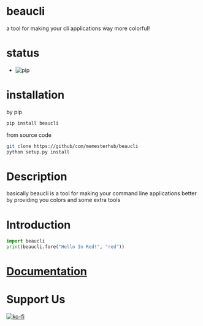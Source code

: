 # beaucli
a tool for making your cli applications way more colorful!

# status
- ![pip](https://github.com/memesterhub/beaucli/workflows/Upload%20Python%20Package/badge.svg)

# installation
by pip
```sh
pip install beaucli
```
from source code
```sh
git clone https://github/com/memesterhub/beaucli
python setup.py install
```
# Description
basically beaucli is a tool for making your command line applications better by providing you colors and some extra tools

# Introduction
```py
import beaucli
print(beaucli.fore("Hello In Red!", "red"))
```

# [Documentation](https://husseinraed.cf/beaucli/)

# Support Us
[![ko-fi](https://www.ko-fi.com/img/githubbutton_sm.svg)](https://ko-fi.com/B0B71YU9Y)
